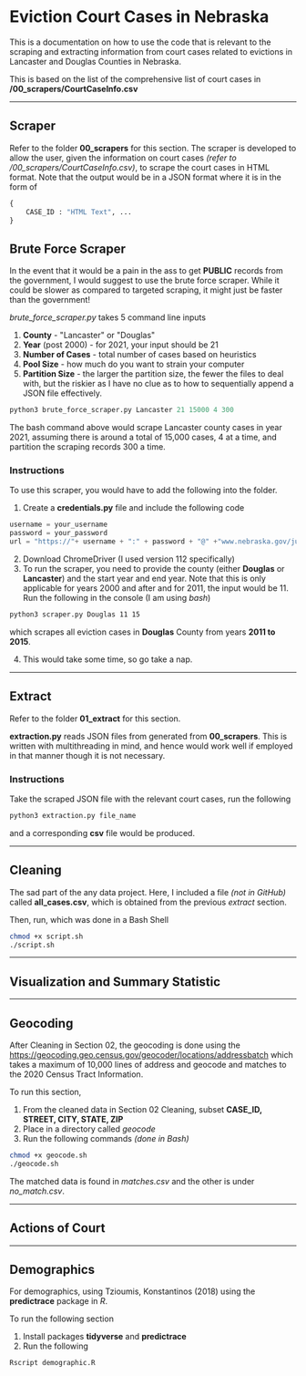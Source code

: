 # Eviction Court Cases in Nebraska

This is a documentation on how to use the code that is relevant to the scraping and extracting information from court cases related to evictions in Lancaster and Douglas Counties in Nebraska.

This is based on the list of the comprehensive list of court cases in **/00_scrapers/CourtCaseInfo.csv**

--------------

## Scraper

Refer to the folder **00_scrapers** for this section. The scraper is developed to allow the user, given the information on court cases *(refer to /00_scrapers/CourtCaseInfo.csv)*, to scrape the court cases in HTML format. Note that the output would be in a JSON format where it is in the form of 

```python
{
    CASE_ID : "HTML Text", ...
}
```

## Brute Force Scraper

In the event that it would be a pain in the ass to get **PUBLIC** records from the  government, I would suggest to use the brute force scraper. While it could be slower as compared to targeted scraping, it might just be faster than the government!

*brute_force_scraper.py* takes 5 command line inputs
1. **County** - "Lancaster" or "Douglas"
2. **Year** (post 2000) - for 2021, your input should be 21
3. **Number of Cases** - total number of cases based on heuristics
4. **Pool Size** - how much do you want to strain your computer
5. **Partition Size** - the larger the partition size, the fewer the files to deal with, but the riskier as I have no clue as to how to sequentially append a JSON file effectively.

```python
python3 brute_force_scraper.py Lancaster 21 15000 4 300
```

The bash command above would scrape Lancaster county cases in year 2021, assuming there is around a total of 15,000 cases, 4 at a time, and partition the scraping records 300 a time. 

### Instructions

To use this scraper, you would have to add the following into the folder.

1. Create a **credentials.py** file and include the following code

```python
username = your_username
password = your_password
url = "https://"+ username + ":" + password + "@" +"www.nebraska.gov/justice/case.cgi"
```

2. Download ChromeDriver (I used version 112 specifically) 
3. To run the scraper, you need to provide the county (either **Douglas** or **Lancaster**) and the start year and end year. Note that this is only applicable for years 2000 and after and for 2011, the input would be 11. Run the following in the console (I am using *bash*)

```zsh
python3 scraper.py Douglas 11 15
```

which scrapes all eviction cases in **Douglas** County from years **2011 to 2015**.

4. This would take some time, so go take a nap.

-------------------

## Extract

Refer to the folder **01_extract** for this section.

**extraction.py** reads JSON files from generated from **00_scrapers**. This is written with multithreading in mind, and hence would work well if employed in that manner though it is not necessary.

### Instructions
Take the scraped JSON file with the relevant court cases, run the following  

```bash
python3 extraction.py file_name
```

and a corresponding **csv** file would be produced.

-------------------

## Cleaning

The sad part of the any data project. Here, I included a file *(not in GitHub)* called **all_cases.csv**, which is obtained from the previous *extract* section.

Then, run, which was done in a Bash Shell
```bash
chmod +x script.sh
./script.sh
```

-------------------

## Visualization and Summary Statistic

-------------------

## Geocoding

After Cleaning in Section 02, the geocoding is done using the https://geocoding.geo.census.gov/geocoder/locations/addressbatch which takes a maximum of 10,000 lines of address and geocode and matches to the 2020 Census Tract Information.

To run this section, 
1. From the cleaned data in Section 02 Cleaning, subset **CASE_ID, STREET, CITY, STATE, ZIP**
2. Place in a directory called *geocode*
3. Run the following commands *(done in Bash)*

```bash
chmod +x geocode.sh
./geocode.sh
```

The matched data is found in *matches.csv* and the other is under *no_match.csv*.

-------------------

## Actions of Court

-------------------

## Demographics

For demographics, using Tzioumis, Konstantinos (2018) using the **predictrace** package in *R*.

To run the following section 
1. Install packages **tidyverse** and **predictrace**
2. Run the following 

```bash
Rscript demographic.R
```
